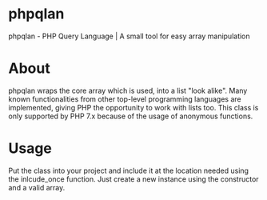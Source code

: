 # phpqlan
phpqlan - PHP Query Language | A small tool for easy array manipulation

# About
phpqlan wraps the core array which is used, into a list "look alike". Many known functionalities from other top-level programming languages are implemented, giving PHP the opportunity to work with lists too.
This class is only supported by PHP 7.x because of the usage of anonymous functions.

# Usage
Put the class into your project and include it at the location needed using the inlcude_once function.
Just create a new instance using the constructor and a valid array.

